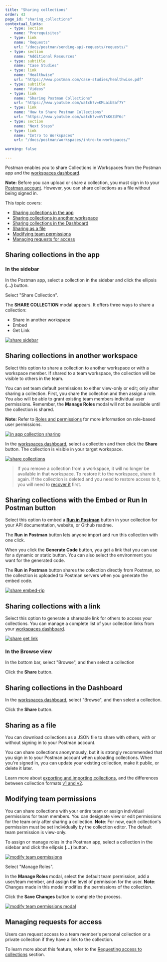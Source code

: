 ```yaml
---
title: "Sharing collections"
order: 43
page_id: "sharing_collections"
contextual_links:
  - type: section
    name: "Prerequisites"
  - type: link
    name: "Requests"
    url: "/docs/postman/sending-api-requests/requests/"
  - type: section
    name: "Additional Resources"
  - type: subtitle
    name: "Case Studies"
  - type: link
    name: "Healthwise"
    url: "https://www.postman.com/case-studies/healthwise.pdf"
  - type: subtitle
    name: "Videos"
  - type: link
    name: "Sharing Postman Collections"
    url: "https://www.youtube.com/watch?v=KMLaibEaf7Y"
  - type: link
    name: "How to Share Postman Collections"
    url: "https://www.youtube.com/watch?v=mVTsK6ZdY6c"
  - type: section
    name: "Next Steps"
  - type: link
    name: "Intro to Workspaces"
    url: "/docs/postman/workspaces/intro-to-workspaces/"

warning: false

---
```


Postman enables you to share Collections in Workspaces from the Postman app and the [workspaces dashboard](https://app.getpostman.com/dashboard).

**Note:** Before you can upload or share a collection, you must sign in to your [Postman account](/docs/postman/launching-postman/postman-account/). However, you can share collections as a file without being signed in.

This topic covers:

* [Sharing collections in the app](#sharing-collections-in-the-app)
* [Sharing collections in another workspace](#sharing-collections-in-another-workspace)
* [Sharing collections in the Dashboard](#sharing-collections-in-the-dashboard)
* [Sharing as a file](#sharing-as-a-file)
* [Modifying team permissions](#modifying-team-permissions)
* [Managing requests for access](#managing-requests-for-access)

## Sharing collections in the app

### In the sidebar

In the Postman app, select a collection in the sidebar and click the ellipsis **(...)** button.

Select "Share Collection".

The **SHARE COLLECTION** modal appears. It offers three ways to share a collection:

* Share in another workspace
* Embed
* Get Link

[![share sidebar](https://user-images.githubusercontent.com/5029719/71100430-eb0fe380-21ac-11ea-9ad6-1c7922f4f722.png)](https://user-images.githubusercontent.com/5029719/71100430-eb0fe380-21ac-11ea-9ad6-1c7922f4f722.png)

## Sharing collections in another workspace

Select this option to share a collection to another workspace or with a workspace member. If shared to a team workspace, the collection will be visible to others in the team.

You can set team default permissions to either view-only or edit; only after sharing a collection. First, you share the collection and then assign a role. You also will be able to grant existing team members individual user permissions. Remember, the **Manage Roles** modal will not be available until the collection is shared.

**Note:** Refer to [Roles and permissions](/docs/postman/collaboration/roles-and-permissions/#collection-roles) for more information on role-based user permissions.

[![in app collection sharing](https://assets.postman.com/postman-docs/Collection_sharing_new.png)](https://assets.postman.com/postman-docs/Collection_sharing.png)

In the [workspaces dashboard](https://app.getpostman.com/dashboard), select a collection and then click the **Share** button. The collection is visible in your target workspace.

[![share collections](https://assets.postman.com/postman-docs/WS-share-collection-dashboard.png)](https://assets.postman.com/postman-docs/WS-share-collection-dashboard.png)

> If you remove a collection from a workspace, it will no longer be available in that workspace. To restore it to the workspace, share it again. If the collection is deleted and you need to restore access to it, you will need to [recover it](/docs/postman/collections/managing-collections/#recover-a-collection) first.

## Sharing collections with the Embed or Run In Postman button

Select this option to embed a **[Run in Postman](/docs/postman-for-publishers/run-in-postman/using-run-button/)** button in your collection for your API documentation, website, or Github readme.

The **Run in Postman** button lets anyone import and run this collection with one click.

When you click the **Generate Code** button, you get a link that you can use for a dynamic or static button. You can also select the environment you want for the generated code.

The **Run in Postman** button shares the collection directly from Postman, so the collection is uploaded to Postman servers when you generate the embed code.

[![share embed-rip](https://assets.postman.com/postman-docs/Collection_sharing_link.png)](https://assets.postman.com/postman-docs/Collection_sharing_link.png)

## Sharing collections with a link

Select this option to generate a shareable link for others to access your collections. You can manage a complete list of your collection links from your [workspaces dashboard](https://app.getpostman.com/dashboard).

[![share get link](https://assets.postman.com/postman-docs/Collection_sharing_link2.png)](https://assets.postman.com/postman-docs/Collection_sharing_link2.png)

### In the Browse view

In the bottom bar, select "Browse", and then select a collection

Click the **Share** button.

## Sharing collections in the Dashboard

In the [workspaces dashboard](https://app.getpostman.com/dashboard), select "Browse", and then select a collection.

Click the **Share** button.

## Sharing as a file

You can download collections as a JSON file to share with others, with or without signing in to your Postman account.

You can share collections anonymously, but it is strongly recommended that you sign in to your Postman account when uploading collections. When you're signed in, you can update your existing collection, make it public, or delete it later.

Learn more about [exporting and importing collections](/docs/postman/collections/data-formats/), and the differences between collection formats [v1 and v2](https://blog.postman.com/2015/06/05/travelogue-of-postman-collection-format-v2/).

## Modifying team permissions

You can share collections with your entire team or assign individual permissions for team members. You can designate view or edit permissions for the team only after sharing a collection. **Note**: For now, each collection's permission must be set individually by the collection editor. The default team permission is view-only.

To assign or manage roles in the Postman app, select a collection in the sidebar and click the ellipsis **(...)** button.

[![modify team permissions](https://assets.postman.com/postman-docs/Manage_Roles.png)](https://assets.postman.com/postman-docs/Manage_Roles.png)

Select "Manage Roles".

In the **Manage Roles** modal, select the default team permission, add a user/team member, and assign the level of permission for the user. **Note**: Changes made in this modal modifies the permissions of the collection.

Click the **Save Changes** button to complete the process.

[![modify team permissions modal](https://assets.postman.com/postman-docs/Manage_Roles3.png)](https://assets.postman.com/postman-docs/Manage_Roles3.png)

## Managing requests for access

Users can request access to a team member's personal collection or a private collection if they have a link to the collection.

To learn more about this feature, refer to the [Requesting access to collections](/docs/postman/collaboration/requesting-access-to-collections/) section.
